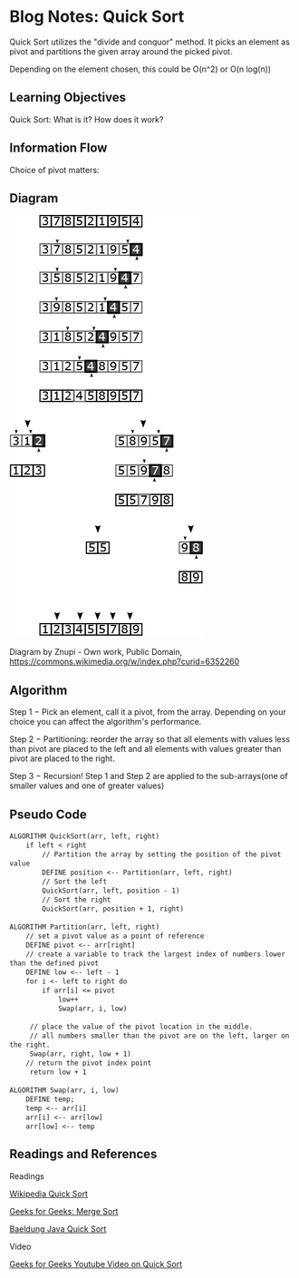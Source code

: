 # Blog Notes: Quick Sort

Quick Sort utilizes the "divide and conquor" method. It picks an element as pivot and partitions the given array around the picked pivot.

Depending on the element chosen, this could be O(n^2) or O(n log(n))

## Learning Objectives

Quick Sort: What is it? How does it work?

## Information Flow

Choice of pivot matters:

## Diagram

![Quick Sort Diagram](/assets/quickSort.png)

Diagram by Znupi - Own work, Public Domain, https://commons.wikimedia.org/w/index.php?curid=6352260

## Algorithm

Step 1 − Pick an element, call it a pivot, from the array. Depending on your choice you can affect the algorithm's performance.

Step 2 − Partitioning: reorder the array so that all elements with values less than pivot are placed to the left and all elements with values greater than pivot are placed to the right.

Step 3 − Recursion! Step 1 and Step 2 are applied to the sub-arrays(one of smaller values and one of greater values)

## Pseudo Code

    ALGORITHM QuickSort(arr, left, right)
        if left < right
            // Partition the array by setting the position of the pivot value
            DEFINE position <-- Partition(arr, left, right)
            // Sort the left
            QuickSort(arr, left, position - 1)
            // Sort the right
            QuickSort(arr, position + 1, right)

    ALGORITHM Partition(arr, left, right)
        // set a pivot value as a point of reference
        DEFINE pivot <-- arr[right]
        // create a variable to track the largest index of numbers lower than the defined pivot
        DEFINE low <-- left - 1
        for i <- left to right do
            if arr[i] <= pivot
                low++
                Swap(arr, i, low)

         // place the value of the pivot location in the middle.
         // all numbers smaller than the pivot are on the left, larger on the right.
         Swap(arr, right, low + 1)
        // return the pivot index point
         return low + 1

    ALGORITHM Swap(arr, i, low)
        DEFINE temp;
        temp <-- arr[i]
        arr[i] <-- arr[low]
        arr[low] <-- temp

## Readings and References

Readings

[Wikipedia Quick Sort](https://en.wikipedia.org/wiki/Quicksort)

[Geeks for Geeks: Merge Sort](https://www.geeksforgeeks.org/quick-sort/)

[Baeldung Java Quick Sort](https://www.baeldung.com/java-quicksort)

Video

[Geeks for Geeks Youtube Video on Quick Sort](https://www.youtube.com/watch?time_continue=1&v=JSceec-wEyw)
